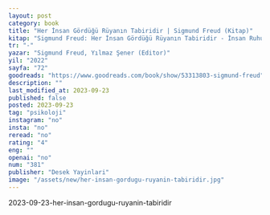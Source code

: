 ```yaml
---
layout: post
category: book
title: "Her İnsan Gördüğü Rüyanın Tabiridir | Sigmund Freud (Kitap)"
kitap: "Sigmund Freud: Her İnsan Gördüğü Rüyanın Tabiridir - İnsan Ruhuna Derin Bir Yolculuk"
tr: "-"
yazar: "Sigmund Freud, Yılmaz Şener (Editor)"
yil: "2022"
sayfa: "72"
goodreads: "https://www.goodreads.com/book/show/53313803-sigmund-freud"
description: ""
last_modified_at: 2023-09-23
published: false
posted: 2023-09-23
tag: "psikoloji"
instagram: "no"
insta: "no"
reread: "no"
rating: "4"
eng: ""
openai: "no"
num: "381"
publisher: "Desek Yayinlari"
image: "/assets/new/her-insan-gordugu-ruyanin-tabiridir.jpg"
---
```


2023-09-23-her-insan-gordugu-ruyanin-tabiridir
